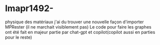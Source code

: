 # lmapr1492-
physique des matériaux
j'ai du trouver une nouvelle façon d'importer MPRester (il ne marchait visiblement pas)
Le code pour faire les graphes ont été fait en majeur partie par chat-gpt et copilot(copilot aussi en parties pour le reste)
